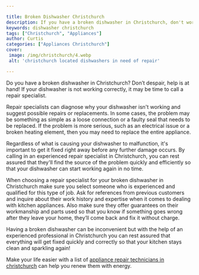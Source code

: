 ```yaml
---

title: Broken Dishwasher Christchurch
description: If you have a broken dishwasher in Christchurch, don't worry - read on to find out how to get it fixed!
keywords: dishwasher christchurch
tags: ["Christchurch", "Appliances"]
author: Curtis
categories: ["Appliances Christchurch"]
cover: 
 image: /img/christchurch/4.webp
 alt: 'christchurch located dishwashers in need of repair'

---
```


Do you have a broken dishwasher in Christchurch? Don’t despair, help is at hand! If your dishwasher is not working correctly, it may be time to call a repair specialist.
 
Repair specialists can diagnose why your dishwasher isn't working and suggest possible repairs or replacements. In some cases, the problem may be something as simple as a loose connection or a faulty seal that needs to be replaced. If the problem is more serious, such as an electrical issue or a broken heating element, then you may need to replace the entire appliance. 

Regardless of what is causing your dishwasher to malfunction, it's important to get it fixed right away before any further damage occurs. By calling in an experienced repair specialist in Christchurch, you can rest assured that they'll find the source of the problem quickly and efficiently so that your dishwasher can start working again in no time. 
 
When choosing a repair specialist for your broken dishwasher in Christchurch make sure you select someone who is experienced and qualified for this type of job. Ask for references from previous customers and inquire about their work history and expertise when it comes to dealing with kitchen appliances. Also make sure they offer guarantees on their workmanship and parts used so that you know if something goes wrong after they leave your home, they’ll come back and fix it without charge. 
 
Having a broken dishwasher can be inconvenient but with the help of an experienced professional in Christchurch you can rest assured that everything will get fixed quickly and correctly so that your kitchen stays clean and sparkling again!

Make your life easier with a list of <a href="/pages/appliance-repair-technicians/new-zealand/christchurch/">appliance repair technicians in christchurch</a> can help you renew them with energy.
